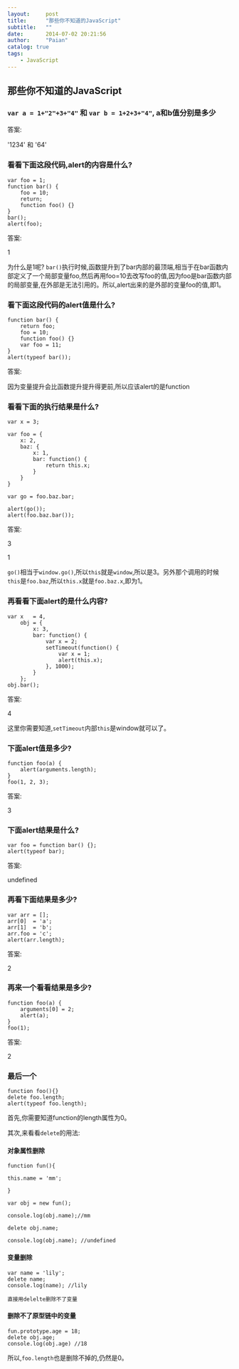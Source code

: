 ```yaml
---
layout:     post
title:      "那些你不知道的JavaScript"
subtitle:   ""
date:       2014-07-02 20:21:56
author:     "Paian"
catalog: true
tags:
    - JavaScript
---
```


## 那些你不知道的JavaScript

### ```var a = 1+"2"+3+"4"``` 和 ```var b = 1+2+3+"4"```, a和b值分别是多少

答案:

'1234' 和 '64'

### 看看下面这段代码,alert的内容是什么?

    var foo = 1;
    function bar() {
        foo = 10;
        return;
        function foo() {}
    }
    bar();
    alert(foo);

答案:

1


为什么是1呢? ```bar()```执行时候,函数提升到了bar内部的最顶端,相当于在bar函数内部定义了一个局部变量foo,然后再用foo=10去改写foo的值,因为foo是bar函数内部的局部变量,在外部是无法引用的。所以,alert出来的是外部的变量foo的值,即1。

### 看下面这段代码的alert值是什么?

```
function bar() {
    return foo;
    foo = 10;
    function foo() {}
    var foo = 11;
}
alert(typeof bar());
```

答案:

因为变量提升会比函数提升提升得更前,所以应该alert的是function

### 看看下面的执行结果是什么?

    var x = 3;

    var foo = {
        x: 2,
        baz: {
            x: 1,
            bar: function() {
                return this.x;
            }
        }
    }

    var go = foo.baz.bar;

    alert(go());
    alert(foo.baz.bar());

答案:

3

1

```go()```相当于```window.go()```,所以```this```就是```window```,所以是3。另外那个调用的时候```this```是```foo.baz```,所以```this.x```就是```foo.baz.x```,即为1。

### 再看看下面alert的是什么内容?

    var x   = 4,
        obj = {
            x: 3,
            bar: function() {
                var x = 2;
                setTimeout(function() {
                    var x = 1;
                    alert(this.x);
                }, 1000);
            }
        };
    obj.bar();

答案:

4

这里你需要知道,```setTimeout```内部```this```是window就可以了。

### 下面alert值是多少?

    function foo(a) {
        alert(arguments.length);
    }
    foo(1, 2, 3);

答案:

3

### 下面alert结果是什么?

    var foo = function bar() {};
    alert(typeof bar);

答案:

undefined

### 再看下面结果是多少?


    var arr = [];
    arr[0]  = 'a';
    arr[1]  = 'b';
    arr.foo = 'c';
    alert(arr.length);

答案:

2

### 再来一个看看结果是多少?

    function foo(a) {
        arguments[0] = 2;
        alert(a);
    }
    foo(1);

答案:

2

### 最后一个

    function foo(){}
    delete foo.length;
    alert(typeof foo.length);

首先,你需要知道function的length属性为0。

其次,来看看```delete```的用法:

#### 对象属性删除

    function fun(){

    this.name = 'mm';

    }

    var obj = new fun();

    console.log(obj.name);//mm

    delete obj.name;

    console.log(obj.name); //undefined

#### 变量删除

    var name = 'lily';
    delete name;
    console.log(name); //lily

    直接用delelte删除不了变量

#### 删除不了原型链中的变量

    fun.prototype.age = 18;
    delete obj.age;
    console.log(obj.age) //18

所以,```foo.length```也是删除不掉的,仍然是0。







